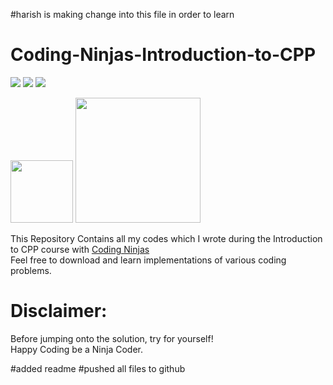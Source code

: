 #harish is making change into this file in order to learn
# Coding-Ninjas-Introduction-to-CPP


<img src="https://img.shields.io/github/issues/abhikdas7421/Introduction-to-CPP-Coding-Ninjas"> <img src="https://img.shields.io/github/forks/abhikdas7421/Introduction-to-CPP-Coding-Ninjas"> <img src="https://img.shields.io/github/stars/abhikdas7421/Introduction-to-CPP-Coding-Ninjas">

<img src="https://upload.wikimedia.org/wikipedia/commons/thumb/1/18/ISO_C%2B%2B_Logo.svg/1200px-ISO_C%2B%2B_Logo.svg.png" width=100> <img src="https://www.codingninjas.com/assets-landing/images/CNLOGO.svg" width=200>

This Repository Contains all my codes which I wrote during the Introduction to CPP course with <a href="https://www.codingninjas.com/">Coding Ninjas</a></br>
Feel free to download and learn implementations of various coding problems.</br>

# Disclaimer:

<p> Before jumping onto the solution, try for yourself! </br> Happy Coding be a Ninja Coder.</p>

#added readme
#pushed all files to github
